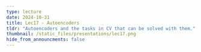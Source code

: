 ```yaml
---
type: lecture
date: 2024-10-31
title: Lec17 - Autoencoders
tldr: "Autoencoders and the tasks in CV that can be solved with them."
thumbnail: /static_files/presentations/lec17.png
hide_from_announcments: false
---
```

